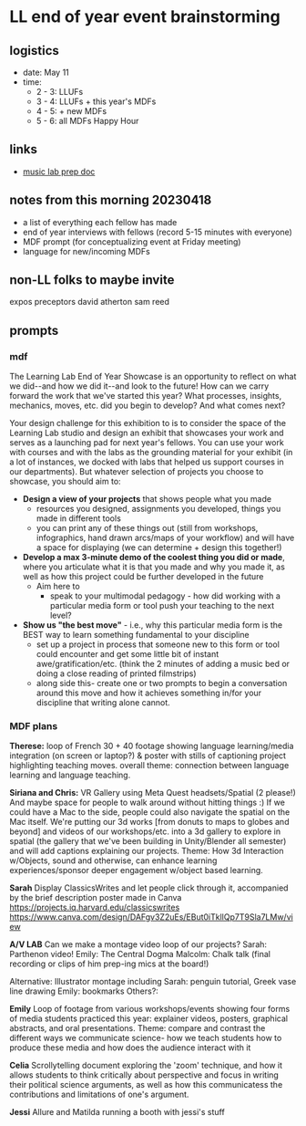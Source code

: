 # LL end of year event brainstorming

## logistics
* date: May 11
* time: 
    * 2 - 3: LLUFs
    * 3 - 4: LLUFs + this year's MDFs
    * 4 - 5: + new MDFs
    * 5 - 6: all MDFs Happy Hour

## links
* [music lab prep doc](https://docs.google.com/document/d/1E2AFoOW9Qg_Cci_wQlXDhYKoclHcEj4LwQ9NJNQvG5k/edit#heading=h.uz8auu1wfas7)

## notes from this morning 20230418
* a list of everything each fellow has made
* end of year interviews with fellows (record 5-15 minutes with everyone)
* MDF prompt (for conceptualizing event at Friday meeting)
* language for new/incoming MDFs

## non-LL folks to maybe invite
expos preceptors
david atherton
sam reed

## prompts

### mdf

The Learning Lab End of Year Showcase is an opportunity to reflect on what we did--and how we did it--and look to the future! How can we carry forward the work that we've started this year? What processes, insights, mechanics, moves, etc. did you begin to develop? And what comes next?

Your design challenge for this exhibition to is to consider the space of the Learning Lab studio and design an exhibit that showcases your work and serves as a launching pad for next year's fellows. You can use your work with courses and with the labs as the grounding material for your exhibit (in a lot of instances, we docked with labs that helped us support courses in our departments). But whatever selection of projects you choose to showcase, you should aim to:
* **Design a view of your projects** that shows people what you made
    * resources you designed, assignments you developed, things you made in different tools
    * you can print any of these things out (still from workshops, infographics, hand drawn arcs/maps of your workflow) and will have a space for displaying (we can determine + design this together!) 
* **Develop a max 3-minute demo of the coolest thing you did or made**, where you articulate what it is that you made and why you made it, as well as how this project could be further developed in the future
    * Aim here to 
        * speak to your multimodal pedagogy - how did working with a particular media form or tool push your teaching to the next level?
* **Show us "the best move"** - i.e., why this particular media form is the BEST way to learn something fundamental to your discipline
    * set up a project in process that someone new to this form or tool could encounter and get some little bit of instant awe/gratification/etc. (think the 2 minutes of adding a music bed or doing a close reading of printed filmstrips)
    * along side this- create one or two prompts to begin a conversation around this move and how it achieves something in/for your discipline that writing alone cannot.

### MDF plans

**Therese:** loop of French 30 + 40 footage showing language learning/media integration (on screen or laptop?) & poster with stills of captioning project highlighting teaching moves. overall theme: connection between language learning and language teaching.

**Siriana and Chris:**
VR Gallery using Meta Quest headsets/Spatial (2 please!) And maybe space for people to walk around without hitting things :)
If we could have a Mac to the side, people could also navigate the spatial on the Mac itself. 
We're putting our 3d works [from donuts to maps to globes and beyond] and videos of our workshops/etc. into a 3d gallery to explore in spatial (the gallery that we've been building in Unity/Blender all semester) and will add captions explaining our projects.
Theme: How 3d Interaction w/Objects, sound and otherwise, can enhance learning experiences/sponsor deeper engagement w/object based learning.

**Sarah** 
Display ClassicsWrites and let people click through it, accompanied by the brief description poster made in Canva
https://projects.iq.harvard.edu/classicswrites
https://www.canva.com/design/DAFgv3Z2uEs/EBut0iTkllQp7T9Sla7LMw/view

**A/V LAB** 
Can we make a montage video loop of our projects? 
Sarah: Parthenon video!
Emily: The Central Dogma
Malcolm: Chalk talk (final recording or clips of him prep-ing mics at the board!)

Alternative: Illustrator montage including
Sarah: penguin tutorial, Greek vase line drawing 
Emily: bookmarks
Others?:

**Emily**
Loop of footage from various workshops/events showing four forms of media students practiced this year: explainer videos, posters, graphical abstracts, and oral presentations. Theme: compare and contrast the different ways we communicate science- how we teach students how to produce these media and how does the audience interact with it   


**Celia**
Scrollytelling document exploring the 'zoom' technique, and how it allows students to think critically about perspective and focus in writing their political science arguments, as well as how this communicatess the contributions and limitations of one's argument. 

**Jessi**
Allure and Matilda running a booth with jessi's stuff